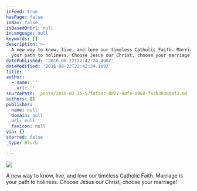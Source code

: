 ```yaml
---
inFeed: true
hasPage: false
inNav: false
isBasedOnUrl: null
inLanguage: null
keywords: []
description: >-
  A new way to know, live, and love our timeless Catholic Faith. Marriage is
  your path to holiness. Choose Jesus our Christ, choose your marriage!
datePublished: '2016-08-22T22:42:24.490Z'
dateModified: '2016-08-22T22:42:24.199Z'
title: ''
author:
  - name: ''
    url: ''
sourcePath: _posts/2016-03-25-57fafa0c-8d27-40fe-a960-f63b3838b8f2.md
authors: []
publisher:
  name: null
  domain: null
  url: null
  favicon: null
via: {}
starred: false
_type: Blurb

---
```

![](https://the-grid-user-content.s3-us-west-2.amazonaws.com/3b9c25ae-4a5a-4216-ade9-84c45eaee572.jpg)

A new way to know, live, and love our timeless Catholic Faith. Marriage is your path to holiness. Choose Jesus our Christ, choose your marriage!